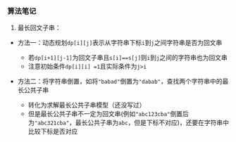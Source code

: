 ### 算法笔记

1. 最长回文子串：

 - 方法一：动态规划``dp[i][j]``表示从字符串下标``i``到``j``之间字符串是否为回文串
   - 若``dp[i+1][j-1]``为回文子串且``s[i]==s[j]``则``i``到``j``之间的字符串也为回文串
   - 注意初始条件``dp[i][i] =1``且实际条件为``j>i`` 

 - 方法二：将字符串倒置，如将``"babad"``倒置为``"dabab"``，查找两个字符串中的最长公共子串
   - 转化为求解最长公共子串模型（还没写过）
   - 但是最长公共子串不一定为回文串(例如``"abc123cba"``倒置后为``"abc321cba"``，最长公共子串为``abc``，但是下标不对应)，还要在字符串中比较下标是否对应